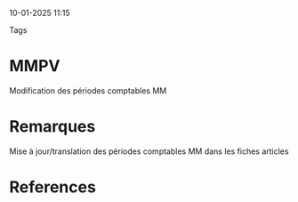 10-01-2025 11:15

Tags 

# MMPV

Modification des périodes comptables MM
# Remarques

Mise à jour/translation des périodes comptables MM dans les fiches articles
# References